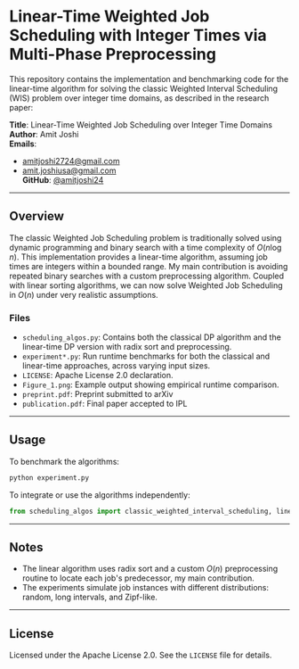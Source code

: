 # Linear-Time Weighted Job Scheduling with Integer Times via Multi-Phase Preprocessing

This repository contains the implementation and benchmarking code for the linear-time algorithm for solving the classic Weighted Interval Scheduling (WIS) problem over integer time domains, as described in the research paper:

**Title**: Linear-Time Weighted Job Scheduling over Integer Time Domains  
**Author**: Amit Joshi  
**Emails**:  
- amitjoshi2724@gmail.com  
- amit.joshiusa@gmail.com  
**GitHub**: [@amitjoshi24](https://github.com/amitjoshi24)

---

## Overview

The classic Weighted Job Scheduling problem is traditionally solved using dynamic programming and binary search with a time complexity of $O(n \log n)$. This implementation provides a linear-time algorithm, assuming job times are integers within a bounded range. My main contribution is avoiding repeated binary searches with a custom preprocessing algorithm. Coupled with linear sorting algorithms, we can now solve Weighted Job Scheduling in $O(n)$ under very realistic assumptions.

### Files

- `scheduling_algos.py`: Contains both the classical DP algorithm and the linear-time DP version with radix sort and preprocessing.
- `experiment*.py`: Run runtime benchmarks for both the classical and linear-time approaches, across varying input sizes.
- `LICENSE`: Apache License 2.0 declaration.
- `Figure_1.png`: Example output showing empirical runtime comparison.
- `preprint.pdf`: Preprint submitted to arXiv
- `publication.pdf`: Final paper accepted to IPL

---

## Usage

To benchmark the algorithms:

```bash
python experiment.py
```

To integrate or use the algorithms independently:

```python
from scheduling_algos import classic_weighted_interval_scheduling, linear_time_weighted_scheduling
```

---

## Notes

- The linear algorithm uses radix sort and a custom $O(n)$ preprocessing routine to locate each job's predecessor, my main contribution.
- The experiments simulate job instances with different distributions: random, long intervals, and Zipf-like.

---

## License

Licensed under the Apache License 2.0. See the `LICENSE` file for details.
